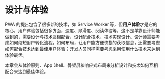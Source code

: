 # 设计与体验

PWA 的提出包含了很多新的技术，如 Service Worker 等，但**用户体验**才是它的核心，用户体验包括很多方面，速度、顺滑度、阅读体验等，这不是单靠设计师能做到的，需要设计与技术互相配合，设计配合技术，技术实现设计。设计师需要考虑如何缩短用户转化流程，如何布局，让用户能方便快捷的获取信息，还需要考虑如何配合技术达到最佳用户体验；开发人员同样需要考虑采用使用什么技术来达到体验最优。

本章会从体验原则、App Shell、骨架屏和响应式布局来分析设计和技术如何互相配合来达到最佳体验。
